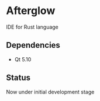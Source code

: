 # Afterglow
IDE for Rust language

## Dependencies
- Qt 5.10

## Status
Now under initial development stage
